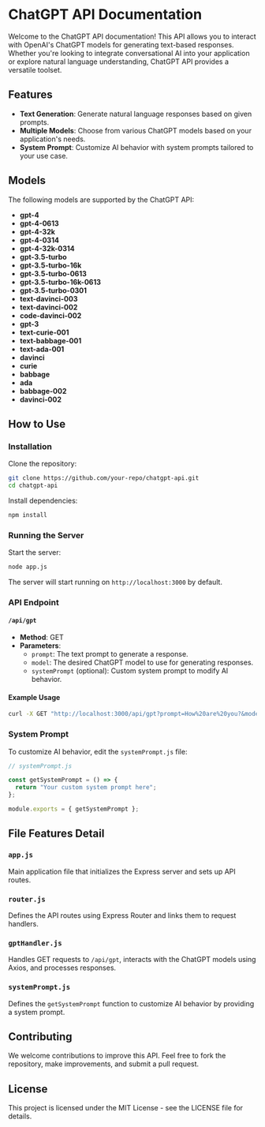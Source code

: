 # ChatGPT API Documentation

Welcome to the ChatGPT API documentation! This API allows you to interact with OpenAI's ChatGPT models for generating text-based responses. Whether you're looking to integrate conversational AI into your application or explore natural language understanding, ChatGPT API provides a versatile toolset.

## Features

- **Text Generation**: Generate natural language responses based on given prompts.
- **Multiple Models**: Choose from various ChatGPT models based on your application's needs.
- **System Prompt**: Customize AI behavior with system prompts tailored to your use case.

## Models

The following models are supported by the ChatGPT API:

- **gpt-4**
- **gpt-4-0613**
- **gpt-4-32k**
- **gpt-4-0314**
- **gpt-4-32k-0314**
- **gpt-3.5-turbo**
- **gpt-3.5-turbo-16k**
- **gpt-3.5-turbo-0613**
- **gpt-3.5-turbo-16k-0613**
- **gpt-3.5-turbo-0301**
- **text-davinci-003**
- **text-davinci-002**
- **code-davinci-002**
- **gpt-3**
- **text-curie-001**
- **text-babbage-001**
- **text-ada-001**
- **davinci**
- **curie**
- **babbage**
- **ada**
- **babbage-002**
- **davinci-002**

## How to Use

### Installation

Clone the repository:

```bash
git clone https://github.com/your-repo/chatgpt-api.git
cd chatgpt-api
```

Install dependencies:

```bash
npm install
```

### Running the Server

Start the server:

```bash
node app.js
```

The server will start running on `http://localhost:3000` by default.

### API Endpoint

#### `/api/gpt`

- **Method**: GET
- **Parameters**:
  - `prompt`: The text prompt to generate a response.
  - `model`: The desired ChatGPT model to use for generating responses.
  - `systemPrompt` (optional): Custom system prompt to modify AI behavior.

#### Example Usage

```bash
curl -X GET "http://localhost:3000/api/gpt?prompt=How%20are%20you?&model=gpt-3.5-turbo"
```

### System Prompt

To customize AI behavior, edit the `systemPrompt.js` file:

```javascript
// systemPrompt.js

const getSystemPrompt = () => {
  return "Your custom system prompt here";
};

module.exports = { getSystemPrompt };
```

## File Features Detail

### `app.js`

Main application file that initializes the Express server and sets up API routes.

### `router.js`

Defines the API routes using Express Router and links them to request handlers.

### `gptHandler.js`

Handles GET requests to `/api/gpt`, interacts with the ChatGPT models using Axios, and processes responses.

### `systemPrompt.js`

Defines the `getSystemPrompt` function to customize AI behavior by providing a system prompt.

## Contributing

We welcome contributions to improve this API. Feel free to fork the repository, make improvements, and submit a pull request.

## License

This project is licensed under the MIT License - see the LICENSE file for details.

